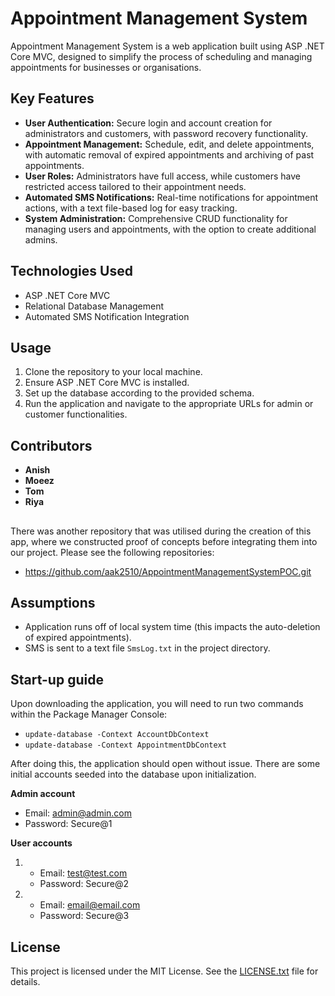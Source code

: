 # Appointment Management System

Appointment Management System is a web application built using ASP .NET Core MVC, designed to simplify the process of scheduling and managing appointments for businesses or organisations.

## Key Features

- **User Authentication:** Secure login and account creation for administrators and customers, with password recovery functionality.
- **Appointment Management:** Schedule, edit, and delete appointments, with automatic removal of expired appointments and archiving of past appointments.
- **User Roles:** Administrators have full access, while customers have restricted access tailored to their appointment needs.
- **Automated SMS Notifications:** Real-time notifications for appointment actions, with a text file-based log for easy tracking.
- **System Administration:** Comprehensive CRUD functionality for managing users and appointments, with the option to create additional admins.

## Technologies Used

- ASP .NET Core MVC
- Relational Database Management
- Automated SMS Notification Integration

## Usage

1. Clone the repository to your local machine.
2. Ensure ASP .NET Core MVC is installed.
3. Set up the database according to the provided schema.
4. Run the application and navigate to the appropriate URLs for admin or customer functionalities.

## Contributors

- **Anish**
- **Moeez**
- **Tom**
- **Riya**


##
There was another repository that was utilised during the creation of this app, where we constructed proof of concepts before integrating them into our project. Please see the following repositories:
- https://github.com/aak2510/AppointmentManagementSystemPOC.git

## Assumptions

- Application runs off of local system time (this impacts the auto-deletion of expired appointments).
- SMS is sent to a text file `SmsLog.txt` in the project directory.

## Start-up guide

Upon downloading the application, you will need to run two commands within the Package Manager Console:

- `update-database -Context AccountDbContext`
- `update-database -Context AppointmentDbContext`

After doing this, the application should open without issue. There are some initial accounts seeded into the database upon initialization.

**Admin account**
- Email: admin@admin.com
- Password: Secure@1

**User accounts**
1. - Email: test@test.com
   - Password: Secure@2

2. - Email: email@email.com
   - Password: Secure@3

## License

This project is licensed under the MIT License. See the [LICENSE.txt](LICENSE.txt) file for details.
